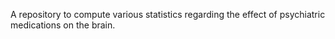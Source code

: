 A repository to compute various statistics regarding the effect of psychiatric medications on the brain.

